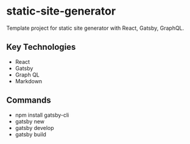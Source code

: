 # static-site-generator

Template project for static site generator with React, Gatsby, GraphQL.

## Key Technologies

- React
- Gatsby
- Graph QL
- Markdown

## Commands

- npm install gatsby-cli
- gatsby new <project name>
- gatsby develop
- gatsby build
